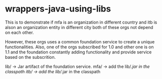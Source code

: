 # wrappers-java-using-libs

This is to demonstrate
  if mfa is an organization in different country
  and itb is alson an organization entity in different city
  both of these orgs not depend on each other.
  
  However, these orgs uses a common foundation service to create a unique functionalities.
  Also, one of the orgs subscribed for 1.0 and other one is on 1.1 and the foundation constantly adding functionality and provide service based on the subscrition.
  
  
 lib/ -> Jar artifact of the foundation service.
 mfa/ -> add the lib/*.jar in the classpath
 itb/ -> add the lib/*.jar in the classpath
 
 
